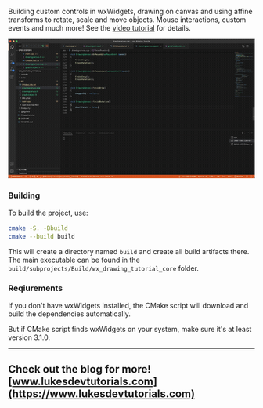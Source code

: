 Building custom controls in wxWidgets, drawing on canvas and using affine transforms to rotate, scale and move objects. Mouse interactions, custom events and much more! See the [video tutorial](https://www.youtube.com/watch?v=sCTaMkbnup0) for details.

[![Video](/output.gif)](https://www.youtube.com/watch?v=sCTaMkbnup0)

### Building

To build the project, use:

```bash
cmake -S. -Bbuild
cmake --build build
```

This will create a directory named `build` and create all build artifacts there. The main executable can be found in the `build/subprojects/Build/wx_drawing_tutorial_core` folder.

### Reqiurements

If you don't have wxWidgets installed, the CMake script will download and build the dependencies automatically.

But if CMake script finds wxWidgets on your system, make sure it's at least version 3.1.0.

---
Check out the blog for more! [www.lukesdevtutorials.com](https://www.lukesdevtutorials.com)
---
